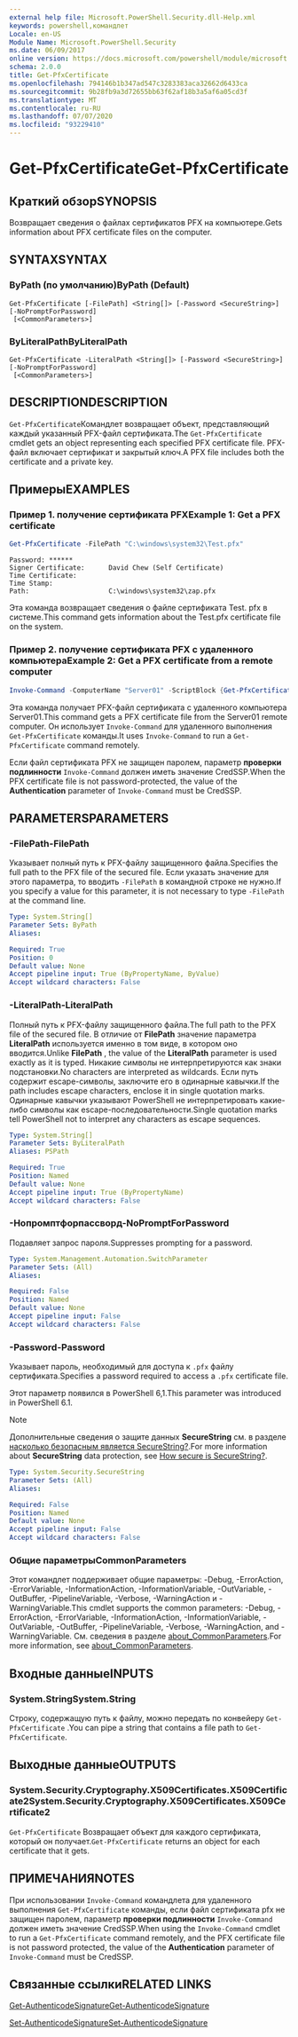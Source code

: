 ```yaml
---
external help file: Microsoft.PowerShell.Security.dll-Help.xml
keywords: powershell,командлет
Locale: en-US
Module Name: Microsoft.PowerShell.Security
ms.date: 06/09/2017
online version: https://docs.microsoft.com/powershell/module/microsoft.powershell.security/get-pfxcertificate?view=powershell-7.1&WT.mc_id=ps-gethelp
schema: 2.0.0
title: Get-PfxCertificate
ms.openlocfilehash: 794146b1b347ad547c3283383aca32662d6433ca
ms.sourcegitcommit: 9b28fb9a3d72655bb63f62af18b3a5af6a05cd3f
ms.translationtype: MT
ms.contentlocale: ru-RU
ms.lasthandoff: 07/07/2020
ms.locfileid: "93229410"
---
```

# <span data-ttu-id="03185-103">Get-PfxCertificate</span><span class="sxs-lookup"><span data-stu-id="03185-103">Get-PfxCertificate</span></span>

## <span data-ttu-id="03185-104">Краткий обзор</span><span class="sxs-lookup"><span data-stu-id="03185-104">SYNOPSIS</span></span>
<span data-ttu-id="03185-105">Возвращает сведения о файлах сертификатов PFX на компьютере.</span><span class="sxs-lookup"><span data-stu-id="03185-105">Gets information about PFX certificate files on the computer.</span></span>

## <span data-ttu-id="03185-106">SYNTAX</span><span class="sxs-lookup"><span data-stu-id="03185-106">SYNTAX</span></span>

### <span data-ttu-id="03185-107">ByPath (по умолчанию)</span><span class="sxs-lookup"><span data-stu-id="03185-107">ByPath (Default)</span></span>

```
Get-PfxCertificate [-FilePath] <String[]> [-Password <SecureString>] [-NoPromptForPassword]
 [<CommonParameters>]
```

### <span data-ttu-id="03185-108">ByLiteralPath</span><span class="sxs-lookup"><span data-stu-id="03185-108">ByLiteralPath</span></span>

```
Get-PfxCertificate -LiteralPath <String[]> [-Password <SecureString>] [-NoPromptForPassword]
 [<CommonParameters>]
```

## <span data-ttu-id="03185-109">DESCRIPTION</span><span class="sxs-lookup"><span data-stu-id="03185-109">DESCRIPTION</span></span>

<span data-ttu-id="03185-110">`Get-PfxCertificate`Командлет возвращает объект, представляющий каждый указанный PFX-файл сертификата.</span><span class="sxs-lookup"><span data-stu-id="03185-110">The `Get-PfxCertificate` cmdlet gets an object representing each specified PFX certificate file.</span></span>
<span data-ttu-id="03185-111">PFX-файл включает сертификат и закрытый ключ.</span><span class="sxs-lookup"><span data-stu-id="03185-111">A PFX file includes both the certificate and a private key.</span></span>

## <span data-ttu-id="03185-112">Примеры</span><span class="sxs-lookup"><span data-stu-id="03185-112">EXAMPLES</span></span>

### <span data-ttu-id="03185-113">Пример 1. получение сертификата PFX</span><span class="sxs-lookup"><span data-stu-id="03185-113">Example 1: Get a PFX certificate</span></span>

```powershell
Get-PfxCertificate -FilePath "C:\windows\system32\Test.pfx"
```

```output
Password: ******
Signer Certificate:      David Chew (Self Certificate)
Time Certificate:
Time Stamp:
Path:                    C:\windows\system32\zap.pfx
```

<span data-ttu-id="03185-114">Эта команда возвращает сведения о файле сертификата Test. pfx в системе.</span><span class="sxs-lookup"><span data-stu-id="03185-114">This command gets information about the Test.pfx certificate file on the system.</span></span>

### <span data-ttu-id="03185-115">Пример 2. получение сертификата PFX с удаленного компьютера</span><span class="sxs-lookup"><span data-stu-id="03185-115">Example 2: Get a PFX certificate from a remote computer</span></span>

```powershell
Invoke-Command -ComputerName "Server01" -ScriptBlock {Get-PfxCertificate -FilePath "C:\Text\TestNoPassword.pfx"} -Authentication CredSSP
```

<span data-ttu-id="03185-116">Эта команда получает PFX-файл сертификата с удаленного компьютера Server01.</span><span class="sxs-lookup"><span data-stu-id="03185-116">This command gets a PFX certificate file from the Server01 remote computer.</span></span> <span data-ttu-id="03185-117">Он использует `Invoke-Command` для удаленного выполнения `Get-PfxCertificate` команды.</span><span class="sxs-lookup"><span data-stu-id="03185-117">It uses `Invoke-Command` to run a `Get-PfxCertificate` command remotely.</span></span>

<span data-ttu-id="03185-118">Если файл сертификата PFX не защищен паролем, параметр **проверки подлинности** `Invoke-Command` должен иметь значение CredSSP.</span><span class="sxs-lookup"><span data-stu-id="03185-118">When the PFX certificate file is not password-protected, the value of the **Authentication** parameter of `Invoke-Command` must be CredSSP.</span></span>

## <span data-ttu-id="03185-119">PARAMETERS</span><span class="sxs-lookup"><span data-stu-id="03185-119">PARAMETERS</span></span>

### <span data-ttu-id="03185-120">-FilePath</span><span class="sxs-lookup"><span data-stu-id="03185-120">-FilePath</span></span>

<span data-ttu-id="03185-121">Указывает полный путь к PFX-файлу защищенного файла.</span><span class="sxs-lookup"><span data-stu-id="03185-121">Specifies the full path to the PFX file of the secured file.</span></span> <span data-ttu-id="03185-122">Если указать значение для этого параметра, то вводить `-FilePath` в командной строке не нужно.</span><span class="sxs-lookup"><span data-stu-id="03185-122">If you specify a value for this parameter, it is not necessary to type `-FilePath` at the command line.</span></span>

```yaml
Type: System.String[]
Parameter Sets: ByPath
Aliases:

Required: True
Position: 0
Default value: None
Accept pipeline input: True (ByPropertyName, ByValue)
Accept wildcard characters: False
```

### <span data-ttu-id="03185-123">-LiteralPath</span><span class="sxs-lookup"><span data-stu-id="03185-123">-LiteralPath</span></span>

<span data-ttu-id="03185-124">Полный путь к PFX-файлу защищенного файла.</span><span class="sxs-lookup"><span data-stu-id="03185-124">The full path to the PFX file of the secured file.</span></span> <span data-ttu-id="03185-125">В отличие от **FilePath** значение параметра **LiteralPath** используется именно в том виде, в котором оно вводится.</span><span class="sxs-lookup"><span data-stu-id="03185-125">Unlike **FilePath** , the value of the **LiteralPath** parameter is used exactly as it is typed.</span></span> <span data-ttu-id="03185-126">Никакие символы не интерпретируются как знаки подстановки.</span><span class="sxs-lookup"><span data-stu-id="03185-126">No characters are interpreted as wildcards.</span></span> <span data-ttu-id="03185-127">Если путь содержит escape-символы, заключите его в одинарные кавычки.</span><span class="sxs-lookup"><span data-stu-id="03185-127">If the path includes escape characters, enclose it in single quotation marks.</span></span> <span data-ttu-id="03185-128">Одинарные кавычки указывают PowerShell не интерпретировать какие-либо символы как escape-последовательности.</span><span class="sxs-lookup"><span data-stu-id="03185-128">Single quotation marks tell PowerShell not to interpret any characters as escape sequences.</span></span>

```yaml
Type: System.String[]
Parameter Sets: ByLiteralPath
Aliases: PSPath

Required: True
Position: Named
Default value: None
Accept pipeline input: True (ByPropertyName)
Accept wildcard characters: False
```

### <span data-ttu-id="03185-129">-Нопромптфорпассворд</span><span class="sxs-lookup"><span data-stu-id="03185-129">-NoPromptForPassword</span></span>

<span data-ttu-id="03185-130">Подавляет запрос пароля.</span><span class="sxs-lookup"><span data-stu-id="03185-130">Suppresses prompting for a password.</span></span>

```yaml
Type: System.Management.Automation.SwitchParameter
Parameter Sets: (All)
Aliases:

Required: False
Position: Named
Default value: None
Accept pipeline input: False
Accept wildcard characters: False
```

### <span data-ttu-id="03185-131">-Password</span><span class="sxs-lookup"><span data-stu-id="03185-131">-Password</span></span>

<span data-ttu-id="03185-132">Указывает пароль, необходимый для доступа к `.pfx` файлу сертификата.</span><span class="sxs-lookup"><span data-stu-id="03185-132">Specifies a password required to access a `.pfx` certificate file.</span></span>

<span data-ttu-id="03185-133">Этот параметр появился в PowerShell 6,1.</span><span class="sxs-lookup"><span data-stu-id="03185-133">This parameter was introduced in PowerShell 6.1.</span></span>

> [!NOTE]
> <span data-ttu-id="03185-134">Дополнительные сведения о защите данных **SecureString** см. в разделе [насколько безопасным является SecureString?](/dotnet/api/system.security.securestring#how-secure-is-securestring).</span><span class="sxs-lookup"><span data-stu-id="03185-134">For more information about **SecureString** data protection, see [How secure is SecureString?](/dotnet/api/system.security.securestring#how-secure-is-securestring).</span></span>

```yaml
Type: System.Security.SecureString
Parameter Sets: (All)
Aliases:

Required: False
Position: Named
Default value: None
Accept pipeline input: False
Accept wildcard characters: False
```

### <span data-ttu-id="03185-135">Общие параметры</span><span class="sxs-lookup"><span data-stu-id="03185-135">CommonParameters</span></span>

<span data-ttu-id="03185-136">Этот командлет поддерживает общие параметры: -Debug, -ErrorAction, -ErrorVariable, -InformationAction, -InformationVariable, -OutVariable, -OutBuffer, -PipelineVariable, -Verbose, -WarningAction и -WarningVariable.</span><span class="sxs-lookup"><span data-stu-id="03185-136">This cmdlet supports the common parameters: -Debug, -ErrorAction, -ErrorVariable, -InformationAction, -InformationVariable, -OutVariable, -OutBuffer, -PipelineVariable, -Verbose, -WarningAction, and -WarningVariable.</span></span> <span data-ttu-id="03185-137">См. сведения в разделе [about_CommonParameters](https://go.microsoft.com/fwlink/?LinkID=113216).</span><span class="sxs-lookup"><span data-stu-id="03185-137">For more information, see [about_CommonParameters](https://go.microsoft.com/fwlink/?LinkID=113216).</span></span>

## <span data-ttu-id="03185-138">Входные данные</span><span class="sxs-lookup"><span data-stu-id="03185-138">INPUTS</span></span>

### <span data-ttu-id="03185-139">System.String</span><span class="sxs-lookup"><span data-stu-id="03185-139">System.String</span></span>

<span data-ttu-id="03185-140">Строку, содержащую путь к файлу, можно передать по конвейеру `Get-PfxCertificate` .</span><span class="sxs-lookup"><span data-stu-id="03185-140">You can pipe a string that contains a file path to `Get-PfxCertificate`.</span></span>

## <span data-ttu-id="03185-141">Выходные данные</span><span class="sxs-lookup"><span data-stu-id="03185-141">OUTPUTS</span></span>

### <span data-ttu-id="03185-142">System.Security.Cryptography.X509Certificates.X509Certificate2</span><span class="sxs-lookup"><span data-stu-id="03185-142">System.Security.Cryptography.X509Certificates.X509Certificate2</span></span>

<span data-ttu-id="03185-143">`Get-PfxCertificate` Возвращает объект для каждого сертификата, который он получает.</span><span class="sxs-lookup"><span data-stu-id="03185-143">`Get-PfxCertificate` returns an object for each certificate that it gets.</span></span>

## <span data-ttu-id="03185-144">ПРИМЕЧАНИЯ</span><span class="sxs-lookup"><span data-stu-id="03185-144">NOTES</span></span>

<span data-ttu-id="03185-145">При использовании `Invoke-Command` командлета для удаленного выполнения `Get-PfxCertificate` команды, если файл сертификата pfx не защищен паролем, параметр **проверки подлинности** `Invoke-Command` должен иметь значение CredSSP.</span><span class="sxs-lookup"><span data-stu-id="03185-145">When using the `Invoke-Command` cmdlet to run a `Get-PfxCertificate` command remotely, and the PFX certificate file is not password protected, the value of the **Authentication** parameter of `Invoke-Command` must be CredSSP.</span></span>

## <span data-ttu-id="03185-146">Связанные ссылки</span><span class="sxs-lookup"><span data-stu-id="03185-146">RELATED LINKS</span></span>

[<span data-ttu-id="03185-147">Get-AuthenticodeSignature</span><span class="sxs-lookup"><span data-stu-id="03185-147">Get-AuthenticodeSignature</span></span>](Get-AuthenticodeSignature.md)

[<span data-ttu-id="03185-148">Set-AuthenticodeSignature</span><span class="sxs-lookup"><span data-stu-id="03185-148">Set-AuthenticodeSignature</span></span>](Set-AuthenticodeSignature.md)

